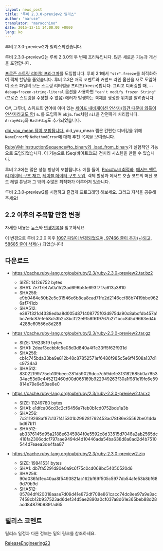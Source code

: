 ```yaml
---
layout: news_post
title: "루비 2.3.0-preview2 릴리스"
author: "naruse"
translator: "marocchino"
date: 2015-12-11 14:00:00 +0000
lang: ko
---
```


루비 2.3.0-preview2가 릴리스되었습니다.

루비 2.3.0-preview2는 루비 2.3.0의 두 번째 프리뷰입니다.
많은 새로운 기능과 개선을 포함합니다.

[프로즌 스트링 리터럴
프라그마](https://bugs.ruby-lang.org/issues/11473)를 도입합니다.
루비 2.1에서 `"str".freeze`를 최적화하여 객체 할당을 줄였습니다.
루비 2.3은 매직 코멘트와 커맨드 라인 옵션을 새로 도입하여
소스 파일의 모든 스트링 리터럴을 프리즈(freeze)합니다.
그리고 디버깅할 때, `--debug=frozen-string-literal` 옵션을 사용하면
`"can't modify frozen String"` (프로즌 스트링을 수정할 수 없음) 에러가 발생하는
객체를 생성한 위치를 알려줍니다.

C#, 그루비, 스위프트 언어에 이미 있는 [세이프 내비게이션
연산자](https://bugs.ruby-lang.org/issues/11537)([외견 때문에 외톨이
연산자라고도 함](https://instagram.com/p/-M9l6mRPLR/)) `&.`를 도입하여
`obj&.foo`처럼 `nil`을 간편하게 처리합니다. `Array#dig`와 `Hash#dig`도
추가되었습니다.

[did_you_mean 젬이 포합됩니다.](https://bugs.ruby-lang.org/issues/11252)
did_you_mean 젬은 간편한 디버깅을 위해 `NameError`와 `NoMethodError`에 대해
추천 목록을 보여줍니다.

[RubyVM::InstructionSequence#to_binary와
.load_from_binary](https://bugs.ruby-lang.org/issues/11788)가 실험적인 기능으로
도입되었습니다. 이 기능으로 ISeq(바이트코드) 전처리 시스템을 만들 수 있습니다.

루비 2.3에는 많은 성능 향상이 포함됩니다.
예를 들어, [Proc#call 최적화](https://bugs.ruby-lang.org/issues/11569),
[메서드 엔트리 데이터 구조 재고](https://bugs.ruby-lang.org/issues/11278),
[테이블 데이터 구조 도입](https://bugs.ruby-lang.org/issues/11420),
객체 할당과 메서드 호출 코드의 머신 코드 레벨 튜닝과 그 밖의 수많은 최적화가
이루어져 있습니다.

루비 2.3.0-preview2를 시험하고 즐겁게 프로그래밍 해보세요. 그리고 지식을
공유해주세요!

## 2.2 이후의 주목할 만한 변경

자세한 내용은 [뉴스](https://github.com/ruby/ruby/blob/v2_3_0_preview2/NEWS)와
[변경기록](https://github.com/ruby/ruby/blob/v2_3_0_preview2/ChangeLog)을
참고하세요.

이 변경으로 루비 2.2.0 이후 [1097 파일이 변경되었으며, 97466 줄이 추가(+)되고,
58685 줄이 삭제(-)](https://github.com/ruby/ruby/compare/v2_2_0...v2_3_0_preview2)
되었습니다!

## 다운로드

* <https://cache.ruby-lang.org/pub/ruby/2.3/ruby-2.3.0-preview2.tar.bz2>

  * SIZE:   14126752 bytes
  * SHA1:   7e717ef7a0a1523ad696b5fe693f7f7a613a3810
  * SHA256: e9b0464e50b2e5c31546e6b8ca8cad71fe2d2146ccf88b7419bbe9626af741cb
  * SHA512: e397f321d4338edba8d005d871408775f03d975da90c8abcfdb457a1bc7e6c87efe58c53b2c3bc122e9f58f619767b271bcc8d5d9663ed4b4288c60556e8d288

* <https://cache.ruby-lang.org/pub/ruby/2.3/ruby-2.3.0-preview2.tar.gz>

  * SIZE:   17623519 bytes
  * SHA1:   2deaf3ccbbfc5e08d3d840a4f1c33ff5f62f931d
  * SHA256: cb1c745bda33ba9e812b48c87852571ef6486f985c5e6ff4508a137d1c9734a3
  * SHA512: 83022f99775eb139beec281d59029dcc7c59de1e313182685b0a785334ac53d0c445212460d00d065169b922949263f30a1f981e19fc6e59814e79e6e53ae8e0

* <https://cache.ruby-lang.org/pub/ruby/2.3/ruby-2.3.0-preview2.tar.xz>

  * SIZE:   11249780 bytes
  * SHA1:   e1dfca06cd3c2cf6456a7feb0b1cd0752bde1a3b
  * SHA256: 7c3119268af87c137f415301b299281762453ad78f86e35562be014dabd67b11
  * SHA512: ab3376145d95a2188e6345984f0e5592c8d33515d7046a2ab2565dc418fa2306cdcf797aae9494d4d10446ada54ba638d8a8ad2d4b7510544d7eaea3de4faa87

* <https://cache.ruby-lang.org/pub/ruby/2.3/ruby-2.3.0-preview2.zip>

  * SIZE:   19841531 bytes
  * SHA1:   db7fa5291d90e0a9c6f75c0cd068bc54050520d6
  * SHA256: 90d036fd1ec40aa8f5493821ac162bf69f505c5977db54afe53b8bf689d79b9d
  * SHA512: 05784df420018aaae7d09d41e872df708e861cacc74dc8ee97a9e3ac7458cb12b937523ad6def34d5ae2890a0cf037a8d61e365beb88d28acd84879b9391ad65

## 릴리스 코멘트

릴리스 일정과 다른 정보는 밑의 링크를 참조하세요.

[ReleaseEngineering23](https://bugs.ruby-lang.org/projects/ruby-trunk/wiki/ReleaseEngineering23)

